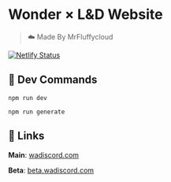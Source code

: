 # Wonder × L&D Website

> ☁️ Made By MrFluffycloud

[![Netlify Status](https://api.netlify.com/api/v1/badges/0288d53e-ac42-42d8-8c7f-98c1cdafcdf1/deploy-status)](https://app.netlify.com/sites/wa-beta/deploys)

## 🔧 Dev Commands
```
npm run dev

npm run generate
```

## 🔗 Links

**Main**: [wadiscord.com](https://wadiscord.com)

**Beta**: [beta.wadiscord.com](https://beta.wadiscord.com)
